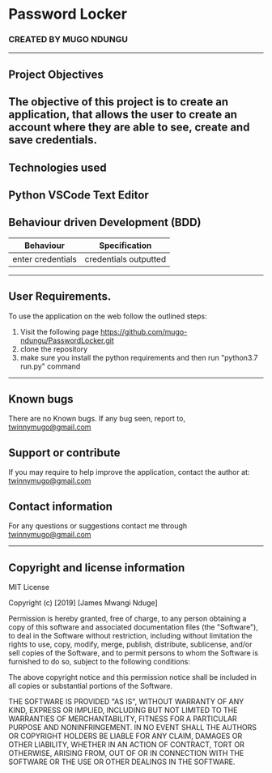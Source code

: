 # Password Locker

### CREATED BY  MUGO NDUNGU

----------------------------------------------------------------------

## Project Objectives

The objective of this project is to create an application, that allows the user to create an account where they are able to see, create and save credentials.
----------------------------------------------------------------------

## Technologies used

Python
VSCode Text Editor
-----------------------------------------------------------------------------

## Behaviour driven Development (BDD)

|Behaviour         |  Specification |         
|------------------|-------------------|
| enter credentials| credentials outputted                  |


---------------------------------------------------------------------------------

## User Requirements.

To use the application on the web follow the outlined steps:
1. Visit the following page
 https://github.com/mugo-ndungu/PasswordLocker.git
2. clone the repository
3. make sure you install the python requirements and then run "python3.7 run.py" command

---------------------------------------------------------------------

## Known bugs

There are no Known bugs. If any bug seen, report to, twinnymugo@gmail.com

## Support or contribute

If you may require to help improve the application, contact the author at: twinnymugo@gmail.com


## Contact information

For any questions or suggestions contact me through twinnymugo@gmail.com


-----------------------------------------------------------------------------
## Copyright and license information

MIT License

Copyright (c) [2019] [James Mwangi Nduge]

Permission is hereby granted, free of charge, to any person obtaining a copy
of this software and associated documentation files (the "Software"), to deal
in the Software without restriction, including without limitation the rights
to use, copy, modify, merge, publish, distribute, sublicense, and/or sell
copies of the Software, and to permit persons to whom the Software is
furnished to do so, subject to the following conditions:

The above copyright notice and this permission notice shall be included in all
copies or substantial portions of the Software.

THE SOFTWARE IS PROVIDED "AS IS", WITHOUT WARRANTY OF ANY KIND, EXPRESS OR
IMPLIED, INCLUDING BUT NOT LIMITED TO THE WARRANTIES OF MERCHANTABILITY,
FITNESS FOR A PARTICULAR PURPOSE AND NONINFRINGEMENT. IN NO EVENT SHALL THE
AUTHORS OR COPYRIGHT HOLDERS BE LIABLE FOR ANY CLAIM, DAMAGES OR OTHER
LIABILITY, WHETHER IN AN ACTION OF CONTRACT, TORT OR OTHERWISE, ARISING FROM,
OUT OF OR IN CONNECTION WITH THE SOFTWARE OR THE USE OR OTHER DEALINGS IN THE
SOFTWARE.